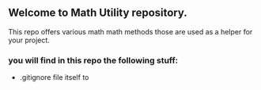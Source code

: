 ## Welcome to Math Utility repository.
This repo offers various math math methods those are used as a helper for your project.

### you will find in this repo the following stuff:
* .gitignore file itself to
